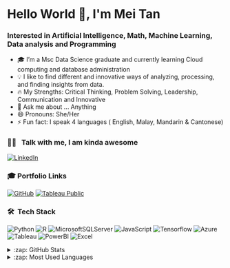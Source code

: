 <h1 align="left">Hello World 👋, I'm Mei Tan</h1>
<h3 align="left">Interested in Artificial Intelligence, Math, Machine Learning, Data analysis and Programming</h1>

- 🎓 I’m a Msc Data Science graduate and currently learning Cloud computing and database administration
- 💡   I like to find different and innovative ways of analyzing, processing, and finding insights from data.
- 🔥  My Strengths: Critical Thinking, Problem Solving, Leadership, Communication and Innovative
- 💬 Ask me about ... Anything
- 😄 Pronouns: She/Her
- ⚡ Fun fact: I speak 4 languages ( English, Malay, Mandarin & Cantonese)

### 🤝🏻 &nbsp; Talk with me, I am kinda awesome
[![LinkedIn](https://img.shields.io/badge/linkedin-%230077B5.svg?style=for-the-badge&logo=linkedin&logoColor=white)](https://www.linkedin.com/in/mei-tan-12061169/)

### 🎓 Portfolio Links
[![GitHub](https://img.shields.io/badge/github-%23121011.svg?style=for-the-badge&logo=github&logoColor=white)](https://github.com/meimeitan)
[![Tableau Public](https://img.shields.io/badge/Tableau_Public-%232C2D72.svg?style=for-the-badge&logo=Tableau&&logoColor=white)](https://public.tableau.com/app/profile/mei.tan.le.ping.#!/)

### 🛠 &nbsp;Tech Stack

![Python](https://img.shields.io/badge/python-3670A0?style=for-the-badge&logo=python&logoColor=ffdd54)
![R](https://img.shields.io/badge/r-%23276DC3.svg?style=for-the-badge&logo=r&logoColor=white)
![MicrosoftSQLServer](https://img.shields.io/badge/Microsoft%20SQL%20Server-CC2927?style=for-the-badge&logo=microsoft%20sql%20server&logoColor=white)
![JavaScript](https://img.shields.io/badge/javascript-%23323330.svg?style=for-the-badge&logo=javascript&logoColor=%23F7DF1E)
![Tensorflow](https://img.shields.io/badge/Tensorflow-%23000.svg?style=for-the-badge&logo=Tensorflow&logoColor=white)
![Azure](https://img.shields.io/badge/azure-%230072C6.svg?style=for-the-badge&logo=azure-devops&logoColor=white)
![Tableau](https://img.shields.io/badge/Tableau-E97627?style=for-the-badge&logo=Tableau&logoColor=white) 
![PowerBI](https://img.shields.io/badge/PowerBI-%23430098.svg?style=for-the-badge&logo=PowerBI&logoColor=white)
![Excel](https://img.shields.io/badge/excel-%23DC322F.svg?style=for-the-badge&logo=excel&logoColor=white)


<details>
  <summary>:zap: GitHub Stats</summary>

  <img align="left" alt="MeiTan's GitHub Stats" src="https://github-readme-stats.vercel.app/api?username=meimeitan&show_icons=true&hide_border=true" />

</details>

<details>
  <summary>:zap: Most Used Languages</summary>

<img align="left" alt="Mei Tan's GitHub Top Languages" src="https://github-readme-stats.vercel.app/api/top-langs/?username=meimeitan" />

</details>
